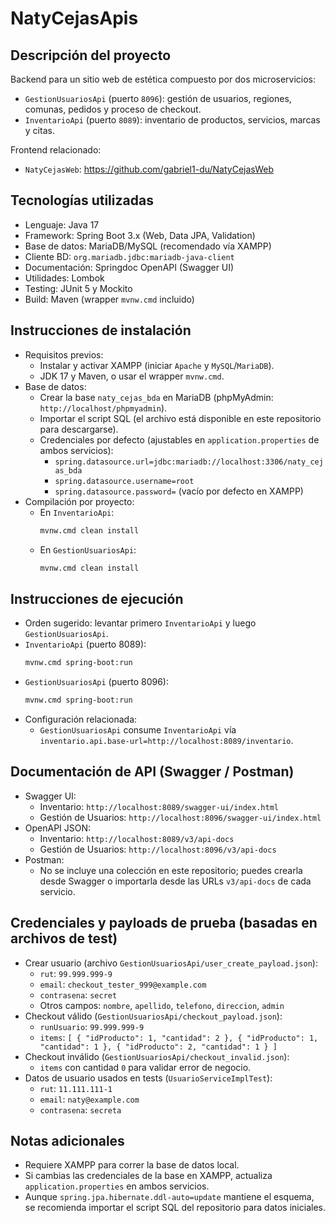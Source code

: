 # NatyCejasApis

## Descripción del proyecto
Backend para un sitio web de estética compuesto por dos microservicios:
- `GestionUsuariosApi` (puerto `8096`): gestión de usuarios, regiones, comunas, pedidos y proceso de checkout.
- `InventarioApi` (puerto `8089`): inventario de productos, servicios, marcas y citas.

Frontend relacionado:
- `NatyCejasWeb`: https://github.com/gabriel1-du/NatyCejasWeb

## Tecnologías utilizadas
- Lenguaje: Java 17
- Framework: Spring Boot 3.x (Web, Data JPA, Validation)
- Base de datos: MariaDB/MySQL (recomendado vía XAMPP)
- Cliente BD: `org.mariadb.jdbc:mariadb-java-client`
- Documentación: Springdoc OpenAPI (Swagger UI)
- Utilidades: Lombok
- Testing: JUnit 5 y Mockito
- Build: Maven (wrapper `mvnw.cmd` incluido)

## Instrucciones de instalación
- Requisitos previos:
  - Instalar y activar XAMPP (iniciar `Apache` y `MySQL`/`MariaDB`).
  - JDK 17 y Maven, o usar el wrapper `mvnw.cmd`.
- Base de datos:
  - Crear la base `naty_cejas_bda` en MariaDB (phpMyAdmin: `http://localhost/phpmyadmin`).
  - Importar el script SQL (el archivo está disponible en este repositorio para descargarse).
  - Credenciales por defecto (ajustables en `application.properties` de ambos servicios):
    - `spring.datasource.url=jdbc:mariadb://localhost:3306/naty_cejas_bda`
    - `spring.datasource.username=root`
    - `spring.datasource.password=` (vacío por defecto en XAMPP)
- Compilación por proyecto:
  - En `InventarioApi`:
    ```bash
    mvnw.cmd clean install
    ```
  - En `GestionUsuariosApi`:
    ```bash
    mvnw.cmd clean install
    ```

## Instrucciones de ejecución
- Orden sugerido: levantar primero `InventarioApi` y luego `GestionUsuariosApi`.
- `InventarioApi` (puerto 8089):
  ```bash
  mvnw.cmd spring-boot:run
  ```
- `GestionUsuariosApi` (puerto 8096):
  ```bash
  mvnw.cmd spring-boot:run
  ```
- Configuración relacionada:
  - `GestionUsuariosApi` consume `InventarioApi` vía `inventario.api.base-url=http://localhost:8089/inventario`.

## Documentación de API (Swagger / Postman)
- Swagger UI:
  - Inventario: `http://localhost:8089/swagger-ui/index.html`
  - Gestión de Usuarios: `http://localhost:8096/swagger-ui/index.html`
- OpenAPI JSON:
  - Inventario: `http://localhost:8089/v3/api-docs`
  - Gestión de Usuarios: `http://localhost:8096/v3/api-docs`
- Postman:
  - No se incluye una colección en este repositorio; puedes crearla desde Swagger o importarla desde las URLs `v3/api-docs` de cada servicio.

## Credenciales y payloads de prueba (basadas en archivos de test)
- Crear usuario (archivo `GestionUsuariosApi/user_create_payload.json`):
  - `rut`: `99.999.999-9`
  - `email`: `checkout_tester_999@example.com`
  - `contrasena`: `secret`
  - Otros campos: `nombre`, `apellido`, `telefono`, `direccion`, `admin`
- Checkout válido (`GestionUsuariosApi/checkout_payload.json`):
  - `runUsuario`: `99.999.999-9`
  - `items`: `[ { "idProducto": 1, "cantidad": 2 }, { "idProducto": 1, "cantidad": 1 }, { "idProducto": 2, "cantidad": 1 } ]`
- Checkout inválido (`GestionUsuariosApi/checkout_invalid.json`):
  - `items` con cantidad `0` para validar error de negocio.
- Datos de usuario usados en tests (`UsuarioServiceImplTest`):
  - `rut`: `11.111.111-1`
  - `email`: `naty@example.com`
  - `contrasena`: `secreta`

## Notas adicionales
- Requiere XAMPP para correr la base de datos local.
- Si cambias las credenciales de la base en XAMPP, actualiza `application.properties` en ambos servicios.
- Aunque `spring.jpa.hibernate.ddl-auto=update` mantiene el esquema, se recomienda importar el script SQL del repositorio para datos iniciales.

